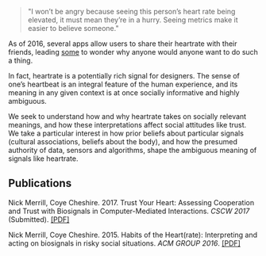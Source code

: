 > "I won’t be angry because seeing this person’s heart rate being elevated, it must mean they’re in a hurry. Seeing metrics make it easier to believe someone."


As of 2016, several apps allow users to share their heartrate with their friends, leading [some](https://medium.com/message/who-sexts-thumbprints-2138641c98c) to wonder why anyone would anyone want to do such a thing. 

In fact, heartrate is a potentially rich signal for designers. The sense of one’s heartbeat is an integral feature of the human experience, and its meaning in any given context is at once socially informative and highly ambiguous. 

We seek to understand how and why heartrate takes on socially relevant meanings, and how these interpretations affect social attitudes like trust. We take a particular interest in how prior beliefs about particular signals (cultural associations, beliefs about the body), and how the presumed authority of data, sensors and algorithms, shape the ambiguous meaning of signals like heartrate.


## Publications

Nick Merrill, Coye Cheshire. 2017. Trust Your Heart: Assessing Cooperation and Trust with Biosignals in Computer-Mediated Interactions. *CSCW 2017* (Submitted).
[\[PDF\]](assets/cscw-2017.pdf)

Nick Merrill, Coye Cheshire. 2015. Habits of the Heart(rate): Interpreting and acting on biosignals in risky social situations. *ACM GROUP 2016*. 
[\[PDF\]](assets/group-2016.pdf)

